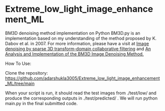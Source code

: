 # Extreme_low_light_image_enhancement_ML

BM3D denoising method implementation on Python
BM3D.py is an implementation based on my understanding of the method proposed by K. Dabov et al. in 2007. For more information, please have a visit at [Image denoising by sparse 3D transform-domain collaborative filtering](https://webpages.tuni.fi/foi/GCF-BM3D/) and [An Analysis and Implementation of the BM3D Image Denoising Method.](https://www.ipol.im/pub/art/2012/l-bm3d/)

How To Use:

Clone the repository:
https://github.com/adarshukla3005/Extreme_low_light_image_enhancement_ML/tree/main

When your script is run, it should read the test images from ./test/low/ and produce the corresponding outputs in ./test/predicted/ . We will run python main.py in the final submitted code.

